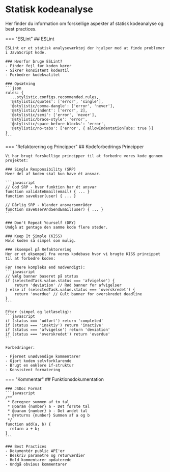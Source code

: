 # Statisk kodeanalyse

Her finder du information om forskellige aspekter af statisk kodeanalyse og best practices.

=== "ESLint"
    ## ESLint
    
    ESLint er et statisk analyseværktøj der hjælper med at finde problemer i JavaScript kode.
    
    ### Hvorfor bruge ESLint?
    - Finder fejl før koden kører
    - Sikrer konsistent kodestil
    - Forbedrer kodekvalitet
    
    ### Opsætning
    ```json
    rules: {
      ...stylistic.configs.recommended.rules,
      '@stylistic/quotes': ['error', 'single'],
      '@stylistic/comma-dangle': ['error', 'never'],
      '@stylistic/indent': ['error', 2],
      '@stylistic/semi': ['error', 'never'],
      '@stylistic/brace-style': 'error',
      '@stylistic/space-before-blocks': 'error',
      '@stylistic/no-tabs': ['error', { allowIndentationTabs: true }]
    }
    ```

=== "Refaktorering og Principper"
    ## Kodeforbedrings Principper
    
    Vi har brugt forskellige principper til at forbedre vores kode gennem projektet:

    ### Single Responsibility (SRP)
    Hver del af koden skal kun have ét ansvar.
    
    ```javascript
    // God SRP - hver funktion har ét ansvar
    function validateEmail(email) { ... }
    function saveUser(user) { ... }
    
    // Dårlig SRP - blander ansvarsområder
    function saveUserAndSendEmail(user) { ... }
    ```

    ### Don't Repeat Yourself (DRY)
    Undgå at gentage den samme kode flere steder.
    
    ### Keep It Simple (KISS)
    Hold koden så simpel som mulig.

    ### Eksempel på Refaktorering
    Her er et eksempel fra vores kodebase hvor vi brugte KISS princippet til at forbedre koden:

    Før (mere kompleks end nødvendigt):
    ```javascript
    // Vælg banner baseret på status
    if (selectedTask.value.status === 'afvigelse') {
        return 'deviation' // Rød banner for afvigelser
    } else if (selectedTask.value.status === 'overskredet') {
        return 'overdue' // Gult banner for overskredet deadline
    }
    ```

    Efter (simpel og letlæselig):
    ```javascript
    if (status === 'udført') return 'completed'
    if (status === 'inaktiv') return 'inactive'
    if (status === 'afvigelse') return 'deviation'
    if (status === 'overskredet') return 'overdue'
    ```

    Forbedringer:

    - Fjernet unødvendige kommentarer
    - Gjort koden selvforklarende
    - Brugt en enklere if-struktur
    - Konsistent formatering
    

=== "Kommentar"
    ## Funktionsdokumentation
    
    ### JSDoc Format
    ```javascript
    /**
     * Beregner summen af to tal
     * @param {number} a - Det første tal
     * @param {number} b - Det andet tal
     * @returns {number} Summen af a og b
     */
    function add(a, b) {
      return a + b;
    }
    ```
    
    ### Best Practices
    - Dokumentér public API'er
    - Beskriv parametre og returværdier
    - Hold kommentarer opdaterede
    - Undgå obvious kommentarer 